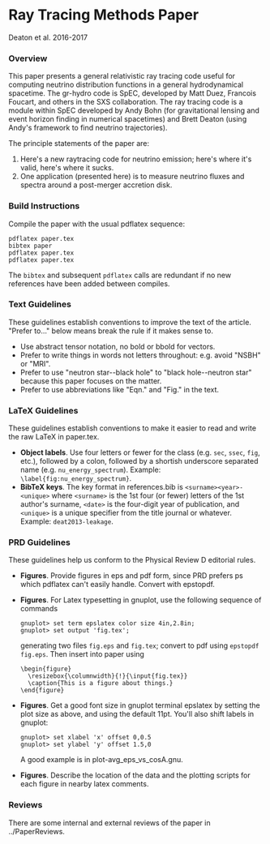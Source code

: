 # Ray Tracing Methods Paper
Deaton et al. 2016-2017

### Overview
This paper presents a general relativistic ray tracing code useful for computing
neutrino distribution functions in a general hydrodynamical spacetime. The
gr-hydro code is SpEC, developed by Matt Duez, Francois Foucart, and others in
the SXS collaboration. The ray tracing code is a module within SpEC developed by
Andy Bohn (for gravitational lensing and event horizon finding in numerical
spacetimes) and Brett Deaton (using Andy's framework to find neutrino
trajectories).

The principle statements of the paper are:

1. Here's a new raytracing code for neutrino emission; here's where it's valid,
   here's where it sucks.
2. One application (presented here) is to measure neutrino fluxes and spectra
   around a post-merger accretion disk.

### Build Instructions
Compile the paper with the usual pdflatex sequence:
```
pdflatex paper.tex
bibtex paper
pdflatex paper.tex
pdflatex paper.tex
```
The `bibtex` and subsequent `pdflatex` calls are redundant if no new references
have been added between compiles.

### Text Guidelines
These guidelines establish conventions to improve the text of the article.
"Prefer to..." below means break the rule if it makes sense to.

* Use abstract tensor notation, no bold or bbold for vectors.
* Prefer to write things in words not letters throughout: e.g. avoid "NSBH" or
  "MRI".
* Prefer to use "neutron star--black hole" to "black hole--neutron star"
  because this paper focuses on the matter.
* Prefer to use abbreviations like "Eqn." and "Fig." in the text.

### LaTeX Guidelines
These guidelines establish conventions to make it easier to read and write
the raw LaTeX in paper.tex.

* __Object labels__.
  Use four letters or fewer for the class (e.g. `sec`, `ssec`, `fig`, etc.),
  followed by a colon,
  followed by a shortish underscore separated name (e.g. `nu_energy_spectrum`).
  Example: `\label{fig:nu_energy_spectrum}`.
* __BibTeX keys__.
  The key format in references.bib is `<surname><year>-<unique>` where
  `<surname>` is the 1st four (or fewer) letters of the 1st author's surname,
  `<date>` is the four-digit year of publication, and
  `<unique>` is a unique specifier from the title journal or whatever.
  Example: `deat2013-leakage`.

### PRD Guidelines
These guidelines help us conform to the Physical Review D editorial rules.

* __Figures__.
  Provide figures in eps and pdf form, since PRD prefers ps which pdflatex
  can't easily handle. Convert with epstopdf.

* __Figures__.
  For Latex typesetting in gnuplot, use the following sequence of commands
  ```
  gnuplot> set term epslatex color size 4in,2.8in;
  gnuplot> set output 'fig.tex';
  ```
  generating two files `fig.eps` and `fig.tex`; convert to pdf using
  `epstopdf fig.eps`. Then insert into paper using
  ```
  \begin{figure}
    \resizebox{\columnwidth}{!}{\input{fig.tex}}
    \caption{This is a figure about things.}
  \end{figure}
  ```

* __Figures__.
  Get a good font size in gnuplot terminal epslatex by setting the plot size as
  above, and using the default 11pt. You'll also shift labels in gnuplot:
  ```
  gnuplot> set xlabel 'x' offset 0,0.5
  gnuplot> set ylabel 'y' offset 1.5,0
  ```
  A good example is in plot-avg_eps_vs_cosA.gnu.

* __Figures__.
  Describe the location of the data and the plotting scripts for each figure
  in nearby latex comments.

### Reviews
There are some internal and external reviews of the paper in ../PaperReviews.
